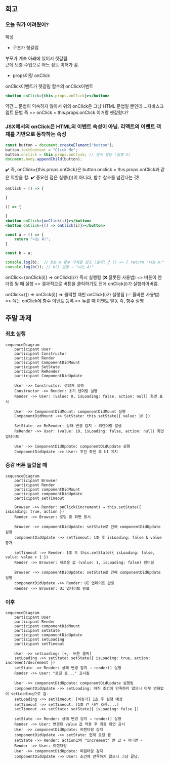 
## 회고

### 오늘 뭐가 어려웠어?

혜성  

- 구조가 헷갈림

부모가 계속 아래에 있어서 헷갈림.  
근데 보충 수업으로 어느 정도 이해가 감.

- props이랑 onClick

onClick이벤트가 헷갈림 함수의 onClick이벤트

```jsx
<button onClick={this.props.onClick}></button>
```

약간....문법이 익숙하지 않아서
위의 onClick은 그냥 HTML 문법일 뿐인데....자바스크립트 문법
즉 => onClick = this.props.onClick
이거랑 헷갈렸다?

### JSX에서의 onClick은 HTML의 이벤트 속성이 아님. 리액트의 이벤트 객체를 기반으로 동작하는 속성

```js
const button = document.createElement("button");
button.textContent = "Click Me";
button.onclick = this.props.onClick; // 함수 할당 (실행 X)
document.body.appendChild(button);
```

✔️ 즉, onClick={this.props.onClick}은 button.onclick = this.props.onClick과 같은 역할을 함.
✔️ 중요한 점은 실행(())이 아니라, 함수 참조를 넘긴다는 것!


```jsx
onClick = () => {

}

() => {

}
<button onClick={onClick(i)}></button>
<button onClick={() => onClick(i)}></button>

const a = () => {
    return "나는 A!";
}

const b = a;

console.log(b);  // b는 a 함수 자체를 참조 (출력: ƒ () => { return "나는 A!" })
console.log(b()); // b() 실행 → "나는 A!"
```

onClick={onClick(i)}
=> onClick(i)가 즉시 실행됨 (❌ 잘못된 사용법)
=> 버튼이 렌더링 될 때 실행
=> 결과적으로 버튼을 클릭하기도 전에 onClick(i)가 실행되어버림.

onClick={() => onClick(i)}
=> 클릭할 때만 onClick(i)가 실행됨 (✅ 올바른 사용법)
=> 얘는 onClick에 함수 이벤트 등록 => 누를 때 이벤트 발동 즉, 함수 실행

## 주말 과제

### 최초 실행

```mermaid
sequenceDiagram
    participant User
    participant Constructor
    participant Render
    participant ComponentDidMount
    participant SetState
    participant ReRender
    participant ComponentDidUpdate

    User ->> Constructor: 생성자 실행
    Constructor ->> Render: 초기 렌더링 실행
    Render ->> User: (value: 0, isLoading: false, action: null) 화면 표시

    User ->> ComponentDidMount: componentDidMount 실행
    ComponentDidMount ->> SetState: this.setState({ value: 10 })
    
    SetState ->> ReRender: 상태 변경 감지 → 리렌더링 발생
    ReRender ->> User: (value: 10, isLoading: false, action: null) 화면 업데이트

    User ->> ComponentDidUpdate: componentDidUpdate 실행
    ComponentDidUpdate ->> User: 조건 확인 후 UI 유지
```

### 증감 버튼 눌렀을 때
```mermaid
sequenceDiagram
    participant Browser
    participant Render
    participant componentDidMount
    participant componentDidUpdate
    participant setTimeout

    Browser ->> Render: onClick(increment) → this.setState({ isLoading: true, action })
    Render ->> Browser: 로딩 중 화면 표시

    Browser ->> componentDidUpdate: setState로 인해 componentDidUpdate 실행
    componentDidUpdate ->> setTimeout: 1초 후 isLoading: false & value 증가

    setTimeout ->> Render: 1초 후 this.setState({ isLoading: false, value: value + 1 })
    Render ->> Browser: 새로운 값 (value: 1, isLoading: false) 렌더링

    Browser ->> componentDidUpdate: setState로 인해 componentDidUpdate 실행
    componentDidUpdate ->> Render: UI 업데이트 완료
    Render ->> Browser: UI 업데이트 완료
```

### 이후

```mermaid
sequenceDiagram
    participant User
    participant Render
    participant componentDidMount
    participant setState
    participant componentDidUpdate
    participant setLoading
    participant setTimeout

    User ->> setLoading: [+,- 버튼 클릭]
    setLoading ->> setState: setState({ isLoading: true, action: increment/decrement })
    setState ->> Render: 상태 변경 감지 → render() 실행
    Render ->> User: "로딩 중..." 표시됨

    User ->> componentDidUpdate: componentDidUpdate 실행됨
    componentDidUpdate ->> setLoading: 아직 조건에 만족하지 않으니 아무 변화없이 setLoading으로 감.
    setLoading ->> setTimeout: [비동기] 1초 후 실행 예정
    setTimeout ->> setTimeout: [1초 간 시간 흐름....]
    setTimeout ->> setState: setState({ isLoading: false })

    setState ->> Render: 상태 변경 감지 → render() 실행
    Render ->> User: 변경된 value 값 적용 후 최종 화면 표시
    User ->> componentDidUpdate: 리렌더링 감지
    componentDidUpdate ->> setState: 현재 로딩 끝
    setState ->> Render: action값이 "increment" 면 값 + 아니면 -
    Render ->> User: 리렌더링
    User ->> componentDidUpdate: 리렌더링 감지
    componentDidUpdate ->> User: 조건에 만족하지 않으니 그냥 끝남.
```